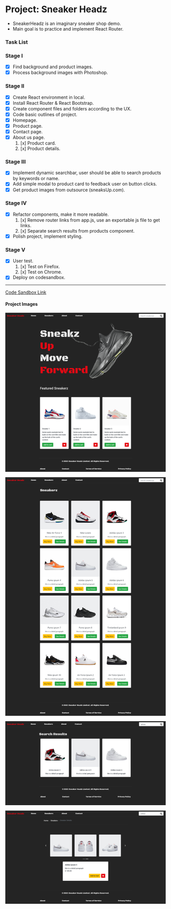 # Project: Sneaker Headz 

- SneakerHeadz is an imaginary sneaker shop demo.
- Main goal is to practice and implement React Router.

### Task List

### Stage I
- [x] Find background and product images.
- [x] Process background images with Photoshop.

### Stage II
- [x] Create React environment in local.
- [x] Install React Router & React Bootstrap.
- [x] Create component files and folders according to the UX.
- [x] Code basic outlines of project.
- [x] Homepage.
- [x] Product page.
- [x] Contact page.
- [x] About us page.
    1. [x] Product card.
    2. [x] Product details.
    
### Stage III
- [x] Implement dynamic searchbar, user should be able to search products by keywords or name.
- [x] Add simple modal to product card to feedback user on button clicks.
- [x] Get product images from outsource (sneaksUp.com).

### Stage IV
- [x] Refactor components, make it more readable.
    1. [x] Remove router links from app.js, use an exportable js file to get links.
    2. [x] Separate search results from products component.
- [x] Polish project, implement styling.

### Stage V
- [x] User test.
    1. [x] Test on Firefox.
    2. [x] Test on Chrome.
- [x] Deploy on codesandbox.

---

[Code Sandbox Link]()

#### Project Images

![Landing Page](./src/images/website/Screenshot1.png)

![Product Page](./src/images/website/Screenshot2.png)

![Search Results](./src/images/website/Screenshot3.png)

![Product Details](./src/images/website/Screenshot4.png)

